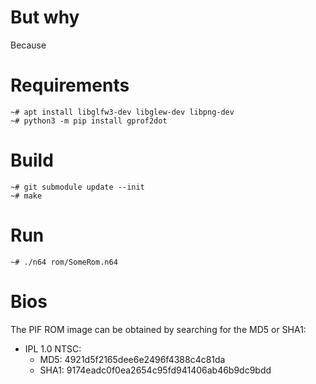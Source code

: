
# But why

Because

# Requirements

```
~# apt install libglfw3-dev libglew-dev libpng-dev
~# python3 -m pip install gprof2dot
```

# Build

```
~# git submodule update --init
~# make
```

# Run

```
~# ./n64 rom/SomeRom.n64
```

# Bios

The PIF ROM image can be obtained by searching for the MD5 or SHA1:
- IPL 1.0 NTSC:
    + MD5: 4921d5f2165dee6e2496f4388c4c81da
    + SHA1: 9174eadc0f0ea2654c95fd941406ab46b9dc9bdd
